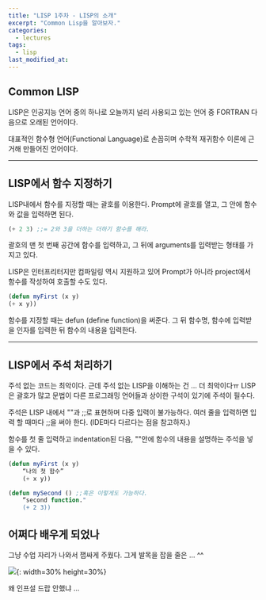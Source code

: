 ```yaml
---
title: "LISP 1주차 - LISP의 소개"
excerpt: "Common Lisp을 알아보자."
categories:
  - lectures
tags:
  - lisp
last_modified_at:
---
```


## Common LISP
LISP은 인공지능 언어 중의 하나로 오늘까지 널리 사용되고 있는 언어 중 FORTRAN 다음으로 오래된 언어이다.  
  
대표적인 함수형 언어(Functional Language)로 손꼽히며 수학적 재귀함수 이론에 근거해 만들어진 언어이다.

---  

## LISP에서 함수 지정하기 
LISP내에서 함수를 지정할 때는 괄호를 이용한다. Prompt에 괄호를 열고, 그 안에 함수와 값을 입력하면 된다. 

```lisp
(+ 2 3) ;;= 2와 3을 더하는 더하기 함수를 해라.
```

괄호의 맨 첫 번째 공간에 함수를 입력하고, 그 뒤에 arguments를 입력받는 형태를 가지고 있다. 

LISP은 인터프리터지만 컴파일링 역시 지원하고 있어 Prompt가 아니라 project에서 함수를 작성하여 호출할 수도 있다. 

```lisp
(defun myFirst (x y)
(+ x y))
```

함수를 지정할 때는 defun (define function)을 써준다. 그 뒤 함수명, 함수에 입력받을 인자를 입력한 뒤 함수의 내용을 입력한다. 

---

## LISP에서 주석 처리하기

주석 없는 코드는 최악이다. 근데 주석 없는 LISP을 이해하는 건 ... 더 최악이다ㅠ
LISP은 괄호가 많고 문법이 다른 프로그래밍 언어들과 상이한 구석이 있기에 주석이 필수다.
  
주석은 LISP 내에서 ""과 ;;로 표현하며 다중 입력이 불가능하다. 여러 줄을 입력하면 입력 할 때마다 ;;을 써야 한다. (IDE마다 다르다는 점을 참고하자.)   
  
함수를 첫 줄 입력하고 indentation된 다음, ""안에 함수의 내용을 설명하는 주석을 넣을 수 있다.  
  
  
```lisp
(defun myFirst (x y)
	“나의 첫 함수” 
	(+ x y))
```
```lisp
(defun mySecond () ;;혹은 이렇게도 가능하다.  
	“second function."
	(+ 2 3))
```


## 어쩌다 배우게 되었나   
  
  
그냥 수업 자리가 나와서 잽싸게 주웠다. 
그게 발목을 잡을 줄은 ... ^^

![](https://drive.google.com/uc?id=1JuI1WVoP0jvrEYbAAKreI-fz1NQcLvow){: width=30% height=30%}

왜 인프설 드랍 안했냐 ... 




